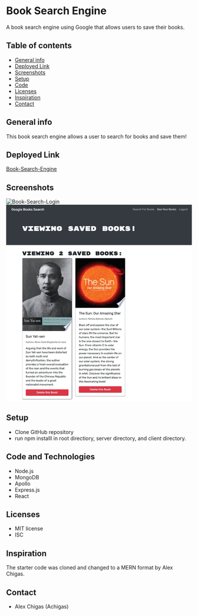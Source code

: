 # Book Search Engine 
A book search engine using Google that allows users to save their books. 

## Table of contents
* [General info](#general-info)
* [Deployed Link](#deployed_link)
* [Screenshots](#screenshots)
* [Setup](#setup)
* [Code](#code)
* [Licenses](#licenses)
* [Inspiration](#inspiration)
* [Contact](#contact)

## General info
This book search engine allows a user to search for books and save them!

## Deployed Link
[Book-Search-Engine](https://boiling-savannah-48416.herokuapp.com/)

## Screenshots
![Book-Search-Login](./client/src/assets/images/book-search2.png)
![Book-Search](./client/src/assets/images/book-search1.png)


## Setup
* Clone GitHub repository 
* run npm installl in root directiory, server directory, and client directory.

## Code and Technologies
* Node.js
* MongoDB
* Apollo
* Express.js
* React

## Licenses
* MIT license
* ISC

## Inspiration
The starter code was cloned and changed to a MERN format by Alex Chigas.

## Contact
* Alex Chigas (Achigas)

